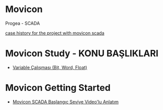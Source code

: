 # Movicon
Progea - SCADA

[case history for the project with movicon scada](https://www.progea.com/en/movicon-aiuta-a-rilassarti/)

# Movicon Study - KONU BAŞLIKLARI
- [Variable Çalışması (Bit, Word, Float)](https://github.com/okanokumus/Movicon/blob/master/Images/var%20%C3%A7al%C4%B1%C5%9Fma.PNG)

# Movicon Getting Started
- [Movicon SCADA Başlangıç Seviye Video'lu Anlatım](https://www.youtube.com/watch?v=wYo5rXJCZL4)

